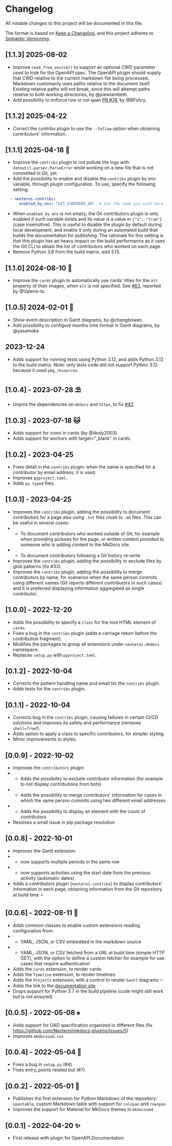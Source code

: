 # Changelog

All notable changes to this project will be documented in this file.

The format is based on [Keep a Changelog](https://keepachangelog.com/en/1.0.0/),
and this project adheres to [Semantic Versioning](https://semver.org/spec/v2.0.0.html).

## [1.1.3] 2025-08-02

- Improve `read_from_source()` to support an optional CWD parameter used to
  look for the OpenAPI spec. The OpenAPI plugin should supply that CWD relative
  to the current markdown file being processed. Markdown customarily uses
  paths relative to the document itself. Existing relative paths will not break,
  since this will attempt paths relative to both working directories, by
  @joewlambeth.
- Add possibility to enforce row or col span [PR #74](https://github.com/Neoteroi/mkdocs-plugins/pull/74),
  by @BFuhry.

## [1.1.2] 2025-04-22

- Correct the contribs plugin to use the `--follow` option when obtaining
  contributors' information.

## [1.1.1] 2025-04-18 🌵

- Improve the `contribs` plugin to not pollute the logs with
  `dateutil.parser.ParseError` while working on a new file that is not
  committed in Git, yet.
- Add the possibility to enable and disable the `contribs` plugin by env
  variable, through plugin configuration. To use, specify the following
  setting:

```yaml
  - neoteroi.contribs:
      enabled_by_env: "GIT_CONTRIBS_ON"  # Use the name you wish here for the env var
```

- When `enabled_by_env` is not empty, the Git contributors plugin is only
  enabled if such variable exists and its value is a value in `{"1", "true"}`
  (case insensitive). This is useful to disable the plugin by default during
  local development, and enable it only during an automated build that builds
  the documentation for publishing. The rationale for this setting is that
  this plugin has an heavy impact on the build performance as it uses the Git
  CLI to obtain the list of contributors who worked on each page.
- Remove Python 3.8 from the build matrix, add 3.13.

## [1.1.0] 2024-08-10 🐢

- Improve the `cards` plugin to automatically use cards' titles for the `alt`
  property of their images, when `alt` is not specified.
  See [#63](https://github.com/Neoteroi/mkdocs-plugins/issues/63), reported by
  @Valerie-ts.

## [1.0.5] 2024-02-01 :mage:

- Show event description in Gantt diagrams, by @changbowen
- Add possibility to configure months time format in Gantt diagrams, by @yasamoka

## 2023-12-24

- Adds support for running tests using Python 3.12, and adds Python 3.12 to the
  build matrix. Note: only tests code did not support Python 3.12 because it
  used `pkg_resources`.

## [1.0.4] - 2023-07-28 :parasol_on_ground:

- Unpins the dependencies on `mkdocs` and `httpx`, to fix
  [#42](https://github.com/Neoteroi/mkdocs-plugins/issues/42).

## [1.0.3] - 2023-07-18 :cat:

- Adds support for icons in cards (by @Andy2003).
- Adds support for anchors with target="_blank" in cards.

## [1.0.2] - 2023-04-25

- Fixes detail in the `contribs` plugin: when the name is specified for a
  contributor by email address, it is used.
- Improves `pyproject.toml`.
- Adds `py.typed` files.

## [1.0.1] - 2023-04-25
- Improves the `contribs` plugin, adding the possibility to document
  contributors for a page also using `.txt` files close to `.md` files. This
  can be useful in several cases:
- - To document contributors who worked outside of Git, for example when providing
    pictures for the page, or written content provided to someone who is
    adding content to the MkDocs site.
- - To document contributors following a Git history re-write
- Improves the `contribs` plugin, adding the possibility to exclude files by
  glob patterns (fix #33).
- Improves the `contribs` plugin, adding the possibility to merge contributors
  by name, for scenarios when the same person commits using different names
  (Git reports different contributors in such cases) and it is preferred
  displaying information aggregated as single contributor.

## [1.0.0] - 2022-12-20
- Adds the possibility to specify a `class` for the root HTML element of `cards`.
- Fixes a bug in the `contribs` plugin (adds a carriage return before the
  contribution fragment).
- Modifies the packages to group all extensions under `neoteroi.mkdocs` namespace.
- Replaces `setup.py` with `pyproject.toml`.

## [0.1.2] - 2022-10-04
- Corrects the pattern handling name and email for the `contribs` plugin.
- Adds tests for the `contribs` plugin.

## [0.1.1] - 2022-10-04
- Corrects bug in the `contribs` plugin, causing failures in certain CI/CD
  solutions and improves its safety and performance (removes `shell=True`!).
- Adds option to apply a class to specific contributors, for simpler styling.
- Minor improvements to styles.

## [0.0.9] - 2022-10-02
- Improves the `contributors` plugin:
- - Adds the possibility to exclude contributor information (for example to not display
    contributions from bots)
- - Adds the possibility to merge contributors' information
    for cases in which the same person commits using two different email addresses
- - Adds the possibility to display an element with the count of contributors
- Resolves a small issue in pip package resolution

## [0.0.8] - 2022-10-01
- Improves the Gantt extension:
- - now supports multiple periods in the same row
- - now supports activities using the start date from the previous activity (automatic dates)
- Adds a contributors plugin (`neoteroi.contribs`) to display contributors'
  information in each page, obtaining information from the Git repository at
  build time :star:

## [0.0.6] - 2022-08-11 :gem:
- Adds common classes to enable custom extensions reading configuration from:
- - YAML, JSON, or CSV embedded in the markdown source
- - YAML, JSON, or CSV fetched from a URL at build time (simple HTTP GET), with the
    option to define a custom fetcher for example for use cases that require
    authentication
- Adds the `Cards` extension, to render cards
- Adds the `Timeline` extension, to render timelines
- Adds the `Projects` extension, with a control to render `Gantt` diagrams :sparkles:
- Adds the link to the [documentation site](https://www.neoteroi.dev/mkdocs-plugins/)
- Drops support for Python 3.7 in the build pipeline (code might still work but is not ensured)

## [0.0.5] - 2022-05-08 :spades:
- Adds support for OAD specification organized in different files
  (fix https://github.com/Neoteroi/mkdocs-plugins/issues/5)
- Improves `mkdocsoad.css`

## [0.0.4] - 2022-05-04 :pill:
- Fixes a bug in `setup.py` (#4)
- Fixes entry_points related but (#7)

## [0.0.2] - 2022-05-01 :cake:

- Publishes the first extension for Python Markdown of the repository:
  `spantable`, custom Markdown table with support for `colspan` and `rowspan`
- Improves the support for Material for MkDocs themes in `mkdocsoad`

## [0.0.1] - 2022-04-20 :sparkles:

- First release with plugin for OpenAPI Documentation
